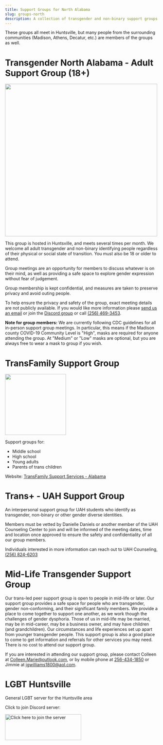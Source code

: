 ```yaml
---
title: Support Groups for North Alabama
slug: groups-north
description: A collection of transgender and non-binary support groups from northern Alabama
---
```


These groups all meet in Huntsville, but many people from the surrounding
communities (Madison, Athens, Decatur, etc.) are members of the groups as well.

# Transgender North Alabama - Adult Support Group (18+)

<img src="/extra_static/trans_north_al_logo.png" width="500" />

This group is hosted in Huntsville, and meets several times per month. We
welcome all adult transgender and non-binary identifying people regardless of
their physical or social state of transition. You must also be 18 or older to
attend.

Group meetings are an opportunity for members to discuss whatever is on their
mind, as well as providing a safe space to explore gender expression without
fear of judgement.

Group membership is kept confidential, and measures are taken to preserve privacy
and avoid outing people.

To help ensure the privacy and safety of the group, exact meeting details are
not publicly available. If you would like more information please [send us an
email](mailto:membership@altgo.us) or join the [Discord
group](https://discord.gg/3a9uxjwvbd) or call [(256)
469-3453](tel:256-469-3453).

**Note for group members:** We are currently following CDC guidelines for all
in-person support group meetings. In particular, this means if the Madison
county COVID-19 Community Level is "High", masks are required for anyone
attending the group. At "Medium" or "Low" masks are optional, but you are
always free to wear a mask to group if you wish.

<div data-cdc-widget="COVIDCountyCheck" data-horizontal="true" ></div>
<script src="https://tools.cdc.gov/1M1B"></script>

# TransFamily Support Group

[<img src="/extra_static/transfamily.jpg" width="200" />][transfam]

Support groups for:

 - Middle school
 - High school
 - Young adults
 - Parents of trans children

Website: [TransFamily Support Services - Alabama][transfam]


# Trans+ - UAH Support Group

An interpersonal support group for UAH students who identify as transgender,
non-binary or other gender diverse identities.

Members must be vetted by Danielle Daniels or another member of the UAH
Counseling Center to join and will be informed of the meeting dates, time and
location once approved to ensure the safety and confidentiality of all our
group members.

Individuals interested in more information can reach out to UAH Counseling,
[(256) 824-6203](tel:256-824-6203)

# Mid-Life Transgender Support Group

Our trans-led peer support group is open to people in mid-life or later. Our
support group provides a safe space for people who are transgender, gender
non-conforming, and their significant family members. We provide a place to
come together to support one another, as we work though the challenges of
gender dysphoria. Those of us in mid-life may be married, may be in mid-career,
may be a business owner, and may have children (and grandchildren). Our
circumstances and life experiences set up apart from younger transgender
people. This support group is also a good place to come to get information and
referrals for other services you may need. There is no cost to attend our
support group.

If you are interested in attending our support group, please contact Colleen at
[Colleen.Marie@outlook.com](mailto:Colleen.Marie@outlook.com), or by mobile
phone at [256-434-1850](tel:256-434-1850) or Jimmie at
[jgwilliams1800@aol.com](mailto:jgwilliams1800@aol.com).

# LGBT Huntsville

General LGBT server for the Huntsville area

Click to join Discord server:

[<img alt="Click here to join the server" src="/theme/images/discord.png" width="250" height="85">](https://discord.gg/cHX6Vx694M)

[transfam]: https://transfamilysos.org/alabamachapter/
